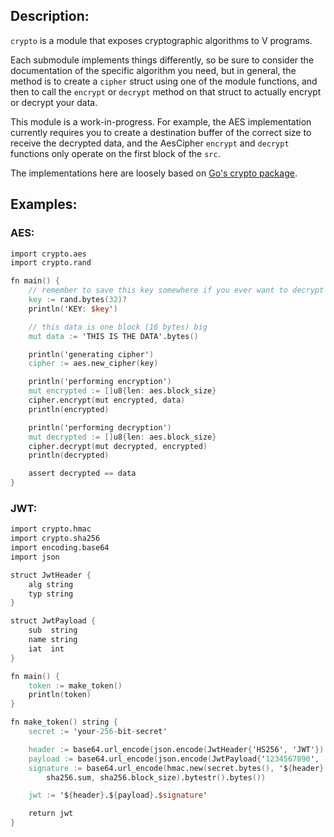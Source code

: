 ## Description:

`crypto` is a module that exposes cryptographic algorithms to V programs.

Each submodule implements things differently, so be sure to consider the documentation
of the specific algorithm you need, but in general, the method is to create a `cipher`
struct using one of the module functions, and then to call the `encrypt` or `decrypt`
method on that struct to actually encrypt or decrypt your data.

This module is a work-in-progress. For example, the AES implementation currently requires you
to create a destination buffer of the correct size to receive the decrypted data, and the AesCipher
`encrypt` and `decrypt` functions only operate on the first block of the `src`.

The implementations here are loosely based on [Go's crypto package](https://pkg.go.dev/crypto).

## Examples:

### AES:
```v
import crypto.aes
import crypto.rand

fn main() {
	// remember to save this key somewhere if you ever want to decrypt your data
	key := rand.bytes(32)?
	println('KEY: $key')

	// this data is one block (16 bytes) big
	mut data := 'THIS IS THE DATA'.bytes()

	println('generating cipher')
	cipher := aes.new_cipher(key)

	println('performing encryption')
	mut encrypted := []u8{len: aes.block_size}
	cipher.encrypt(mut encrypted, data)
	println(encrypted)

	println('performing decryption')
	mut decrypted := []u8{len: aes.block_size}
	cipher.decrypt(mut decrypted, encrypted)
	println(decrypted)

	assert decrypted == data
}
```

### JWT:
```v
import crypto.hmac
import crypto.sha256
import encoding.base64
import json

struct JwtHeader {
	alg string
	typ string
}

struct JwtPayload {
	sub  string
	name string
	iat  int
}

fn main() {
	token := make_token()
	println(token)
}

fn make_token() string {
	secret := 'your-256-bit-secret'

	header := base64.url_encode(json.encode(JwtHeader{'HS256', 'JWT'}).bytes())
	payload := base64.url_encode(json.encode(JwtPayload{'1234567890', 'John Doe', 1516239022}).bytes())
	signature := base64.url_encode(hmac.new(secret.bytes(), '${header}.$payload'.bytes(),
		sha256.sum, sha256.block_size).bytestr().bytes())

	jwt := '${header}.${payload}.$signature'

	return jwt
}
```
